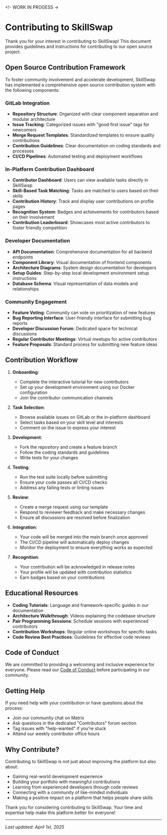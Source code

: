 <!- WORK IN PROGESS ->

# Contributing to SkillSwap

Thank you for your interest in contributing to SkillSwap! This document provides guidelines and instructions for contributing to our open source project.

## Open Source Contribution Framework

To foster community involvement and accelerate development, SkillSwap has implemented a comprehensive open source contribution system with the following components:

### GitLab Integration

- **Repository Structure**: Organized with clear component separation and modular architecture
- **Issue Tracking**: Categorized issues with "good first issue" tags for newcomers
- **Merge Request Templates**: Standardized templates to ensure quality contributions
- **Contribution Guidelines**: Clear documentation on coding standards and processes
- **CI/CD Pipelines**: Automated testing and deployment workflows

### In-Platform Contribution Dashboard

- **Contributor Dashboard**: Users can view available tasks directly in SkillSwap
- **Skill-Based Task Matching**: Tasks are matched to users based on their skills
- **Contribution History**: Track and display user contributions on profile pages
- **Recognition System**: Badges and achievements for contributors based on their involvement
- **Contribution Leaderboard**: Showcases most active contributors to foster friendly competition

### Developer Documentation

- **API Documentation**: Comprehensive documentation for all backend endpoints
- **Component Library**: Visual documentation of frontend components
- **Architecture Diagrams**: System design documentation for developers
- **Setup Guides**: Step-by-step local development environment setup instructions
- **Database Schema**: Visual representation of data models and relationships

### Community Engagement

- **Feature Voting**: Community can vote on prioritization of new features
- **Bug Reporting Interface**: User-friendly interface for submitting bug reports
- **Developer Discussion Forum**: Dedicated space for technical discussions
- **Regular Contributor Meetings**: Virtual meetups for active contributors
- **Feature Proposals**: Standard process for submitting new feature ideas

## Contribution Workflow

1. **Onboarding**: 
   - Complete the interactive tutorial for new contributors
   - Set up your development environment using our Docker configuration
   - Join the contributor communication channels

2. **Task Selection**: 
   - Browse available issues on GitLab or the in-platform dashboard
   - Select tasks based on your skill level and interests
   - Comment on the issue to express your interest

3. **Development**: 
   - Fork the repository and create a feature branch
   - Follow the coding standards and guidelines
   - Write tests for your changes

4. **Testing**: 
   - Run the test suite locally before submitting
   - Ensure your code passes all CI/CD checks
   - Address any failing tests or linting issues

5. **Review**: 
   - Create a merge request using our template
   - Respond to reviewer feedback and make necessary changes
   - Ensure all discussions are resolved before finalization

6. **Integration**: 
   - Your code will be merged into the main branch once approved
   - The CI/CD pipeline will automatically deploy changes
   - Monitor the deployment to ensure everything works as expected

7. **Recognition**: 
   - Your contribution will be acknowledged in release notes
   - Your profile will be updated with contribution statistics
   - Earn badges based on your contributions

## Educational Resources

- **Coding Tutorials**: Language and framework-specific guides in our documentation
- **Architecture Walkthrough**: Videos explaining the codebase structure
- **Pair Programming Sessions**: Schedule sessions with experienced contributors
- **Contribution Workshops**: Regular online workshops for specific tasks
- **Code Review Best Practices**: Guidelines for effective code reviews

## Code of Conduct

We are committed to providing a welcoming and inclusive experience for everyone. Please read our [Code of Conduct](CODE_OF_CONDUCT.md) before participating in our community.

## Getting Help

If you need help with your contribution or have questions about the process:

- Join our community chat on Matrix
- Ask questions in the dedicated "Contributors" forum section
- Tag issues with "help-wanted" if you're stuck
- Attend our weekly contributor office hours

## Why Contribute?

Contributing to SkillSwap is not just about improving the platform but also about:

- Gaining real-world development experience
- Building your portfolio with meaningful contributions
- Learning from experienced developers through code reviews
- Connecting with a community of like-minded individuals
- Making a positive impact on a platform that helps people share skills

Thank you for considering contributing to SkillSwap. Your time and expertise help make this platform better for everyone!

---

*Last updated: April 1st, 2025* 